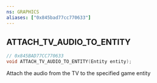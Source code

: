```yaml
---
ns: GRAPHICS
aliases: ["0x845bad77cc770633"]
---
```

## ATTACH_TV_AUDIO_TO_ENTITY

```c
// 0x845BAD77CC770633
void ATTACH_TV_AUDIO_TO_ENTITY(Entity entity);
```

Attach the audio from the TV to the specified game entity

